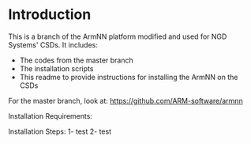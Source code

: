 # Introduction

This is a branch of the ArmNN platform modified and used for NGD Systems' CSDs. It includes:
-	The codes from the master branch 
-	The installation scripts
-	This readme to provide instructions for installing the ArmNN on the CSDs

For the master branch, look at:
https://github.com/ARM-software/armnn

Installation Requirements:


Installation Steps:
1- test
2- test
